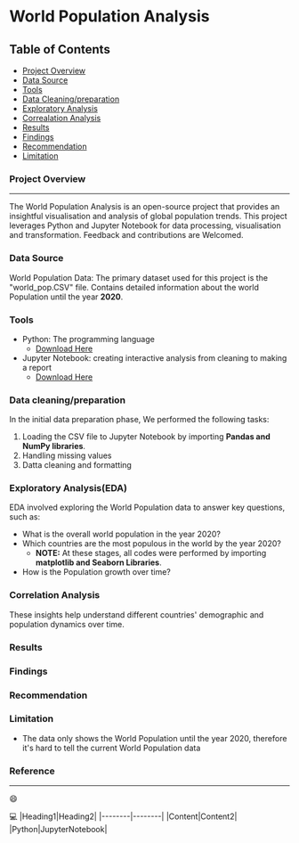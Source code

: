 # World Population Analysis

## Table of Contents

- [Project Overview](#project-overview)
- [Data Source](#data-source)
- [Tools](#tools)
- [Data Cleaning/preparation](#data-cleaning-preparation)
- [Exploratory Analysis](#exploratory-analysis)
- [Correalation Analysis](#correalation-analysis)
- [Results](#results)
- [Findings](#findings)
- [Recommendation](#recommendation)
- [Limitation](#limitation)

### Project Overview
---
The World Population Analysis is an open-source project that provides an insightful visualisation and analysis of global population trends. This project leverages Python and Jupyter Notebook for data processing, visualisation and transformation. Feedback and contributions are Welcomed.

### Data Source
World Population Data: The primary dataset used for this project is the "world_pop.CSV" file. Contains detailed information about the world Population until the year **2020**.

### Tools 
- Python: The programming language
  - [Download Here](https://www.jetbrains.com/pycharm/)
- Jupyter Notebook: creating interactive analysis from cleaning to making a report
  - [Download Here](https://jupyter.org/)

 ### Data cleaning/preparation
 In the initial data preparation phase, We performed the following tasks:
 1. Loading the CSV file to Jupyter Notebook by importing **Pandas and NumPy libraries**.
 2. Handling missing values
 3. Datta cleaning and formatting

### Exploratory Analysis(EDA)
EDA involved exploring the World Population data to answer key questions, such as:
- What is the overall world population in the year 2020?
- Which countries are the most populous in the world by the year 2020?
  - **NOTE:** At these stages, all codes were performed by importing **matplotlib and Seaborn Libraries**.
- How is the Population growth over time?

### Correlation Analysis
These insights help understand different countries' demographic and population dynamics over time.


### Results





### Findings






### Recommendation





### Limitation
- The data only shows the World Population until the year 2020, therefore it's hard to tell the current World Population data

### Reference
___
😄

💻
|Heading1|Heading2|
|--------|--------|
|Content|Content2|
|Python|JupyterNotebook|








 
 
